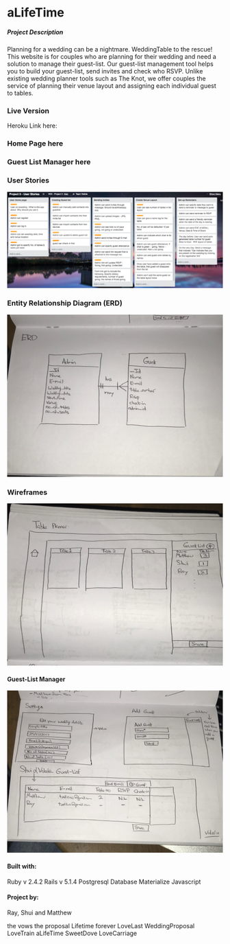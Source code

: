 # aLifeTime
##### Project Description
Planning for a wedding can be a nightmare. WeddingTable to the rescue! This website is for couples who are planning for their wedding and need a solution to manage their guest-list. Our guest-list management tool helps you to build your guest-list, send invites and check who RSVP. Unlike existing wedding planner tools such as The Knot, we offer couples the service of planning their venue layout and assigning each individual guest to tables.

### Live Version
Heroku Link here:

### Home Page here

### Guest List Manager here

### User Stories
![trello_user_story](/project-log/trello_user_story.png)

### Entity Relationship Diagram (ERD)
![erd](/project-log/erd.png)


### Wireframes
![tableplanner](/project-log/tableplanner.png)

#### Guest-List Manager
![eventdetails](/project-log/guestlistaye.png)

#### Built with:
Ruby v 2.4.2
Rails v 5.1.4
Postgresql Database
Materialize
Javascript

#### Project by:
Ray, Shui and Matthew


<!--

This README would normally document whatever steps are necessary to get the
application up and running.

Things you may want to cover:

* Ruby version

* System dependencies

* Configuration

* Database creation

* Database initialization

* How to run the test suite

* Services (job queues, cache servers, search engines, etc.)

* Deployment instructions

* ...       -->

the vows
the proposal
Lifetime forever
LoveLast
WeddingProposal
LoveTrain
aLifeTime
SweetDove
LoveCarriage
